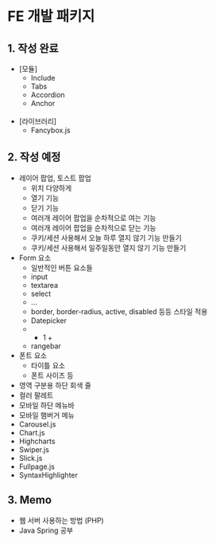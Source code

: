 # FE 개발 패키지

## 1. 작성 완료
+ [모듈]
  + Include
  + Tabs
  + Accordion
  + Anchor
&nbsp;<br />
&nbsp;<br />
+ [라이브러리]
  + Fancybox.js


## 2. 작성 예정
+ 레이어 팝업, 토스트 팝업
  - 위치 다양하게
  - 열기 기능
  - 닫기 기능
  - 여러개 레이어 팝업을 순차적으로 여는 기능
  - 여러개 레이어 팝업을 순차적으로 닫는 기능
  - 쿠키/세션 사용해서 오늘 하루 열지 않기 기능 만들기
  - 쿠키/세션 사용해서 일주일동안 열지 않기 기능 만들기
+ Form 요소
  - 일반적인 버튼 요소들
  - input
  - textarea
  - select
  - ...
  - border, border-radius, active, disabled 등등 스타일 적용
  - Datepicker
  - - 1 +
  - rangebar
+ 폰트 요소
  - 타이틀 요소
  - 폰트 사이즈 등
+ 영역 구분용 하단 회색 줄
+ 컬러 팔레트
+ 모바일 하단 메뉴바
+ 모바일 햄버거 메뉴
+ Carousel.js
+ Chart.js
+ Highcharts
+ Swiper.js
+ Slick.js
+ Fullpage.js
+ SyntaxHighlighter


## 3. Memo
+ 웹 서버 사용하는 방법 (PHP)
+ Java Spring 공부
